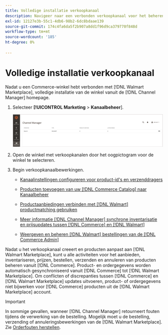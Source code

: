 ```yaml
---
title: Volledige installatie verkoopkanaal
description: Navigeer naar een verbonden verkoopkanaal voor het beheren van de weergave en het beheren van productaanbiedingen, voorraad- en prijsupdates en het volgen van bestellingen
exl-id: 12127e3b-55c1-4db6-98b2-6dc8bdaae139
source-git-commit: 174c4fa6da5f2b907a8dd1f96d9ca379770f848d
workflow-type: tm+mt
source-wordcount: '185'
ht-degree: 0%

---
```


# Volledige installatie verkoopkanaal

Nadat u een Commerce-winkel hebt verbonden met [!DNL Walmart Marketplace], volledige installatie van de winkel vanuit de [!DNL Channel Manager] homepage.

1. Selecteer **[!UICONTROL Marketing** > **Kanaalbeheer**].

   ![Kanaalbeheerwinkels beheren](assets/channel-manager-setup-first-store.png)

1. Open de winkel met verkoopkanalen door het oogpictogram voor de winkel te selecteren.

1. Begin verkoopkanaalbewerkingen.

   - [Kanaalinstellingen configureren voor product-id&#39;s en verzenddragers](settings-overview.md)

   - [Producten toevoegen van uw [!DNL Commerce Catalog] naar Kanaalbeheer](add-products-to-channel-store.md)

   - [Productaanbiedingen verbinden met [!DNL Walmart] productmatching gebruiken](connect-listings-to-marketplace.md)

   - [Meer informatie [!DNL Channel Manager] synchrone inventarisatie en prijsupdates tussen [!DNL Commerce] en [!DNL Walmart]](inventory-and-price-updates.md)

   - [Weergeven en beheren [!DNL Walmart] bestellingen van de [!DNL Commerce Admin]](manage-orders.md)

Nadat u het verkoopkanaal creeert en producten aanpast aan [!DNL Walmart Marketplace], kunt u alle activiteiten voor het aanbieden, inventariseren, prijzen, bestellen, verzenden en annuleren van producten beheren vanuit [!DNL Commerce]. Product- en ordergegevens worden automatisch gesynchroniseerd vanuit [!DNL Commerce] tot [!DNL Walmart Marketplace]. Om conflicten of discrepanties tussen [!DNL Commerce] en [!DNL Walmart Marketplace] updates uitvoeren, product- of ordergegevens niet bijwerken voor [!DNL Commerce] producten uit de [!DNL Walmart Marketplace] account.

>[!IMPORTANT]
>
>In sommige gevallen, wanneer [!DNL Channel Manager] retourneert fouten tijdens de verwerking van de bestelling. Mogelijk moet u de bestelling, verzending of annuleringsbewerkingen van de [!DNL Walmart Marketplace]. Zie [Orderfouten herstellen](process-orders.md#fix-order-errors).
